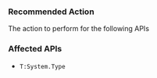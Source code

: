 ### Recommended Action
The action to perform for the following APIs

### Affected APIs
* `T:System.Type`